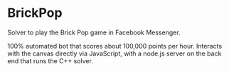 # BrickPop
Solver to play the Brick Pop game in Facebook Messenger.

100% automated bot that scores about 100,000 points per hour. Interacts with the canvas directly via JavaScript, with a node.js server on the back end that runs the C++ solver.
